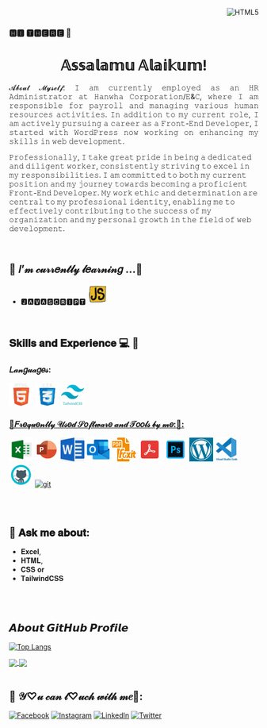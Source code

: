 <p align="right">  <img src="https://komarev.com/ghpvc/?username=Shariful797&color=green" alt="HTML5"/></p>

### 🅷🅸 🆃🅷🅴🆁🅴 👋

<h1 align="center">𝔸𝕤𝕤𝕒𝕝𝕒𝕞𝕦 𝔸𝕝𝕒𝕚𝕜𝕦𝕞!</h1>

<p align="Justify">𝓐𝓫𝓸𝓾𝓽 𝓜𝔂𝓼𝓮𝓵𝓯: 𝙸 𝚊𝚖 𝚌𝚞𝚛𝚛𝚎𝚗𝚝𝚕𝚢 𝚎𝚖𝚙𝚕𝚘𝚢𝚎𝚍 𝚊𝚜 𝚊𝚗 𝙷𝚁 𝙰𝚍𝚖𝚒𝚗𝚒𝚜𝚝𝚛𝚊𝚝𝚘𝚛 𝚊𝚝 𝙷𝚊𝚗𝚠𝚑𝚊 𝙲𝚘𝚛𝚙𝚘𝚛𝚊𝚝𝚒𝚘𝚗/𝙴&𝙲, 𝚠𝚑𝚎𝚛𝚎 𝙸 𝚊𝚖 𝚛𝚎𝚜𝚙𝚘𝚗𝚜𝚒𝚋𝚕𝚎 𝚏𝚘𝚛 𝚙𝚊𝚢𝚛𝚘𝚕𝚕 𝚊𝚗𝚍 𝚖𝚊𝚗𝚊𝚐𝚒𝚗𝚐 𝚟𝚊𝚛𝚒𝚘𝚞𝚜 𝚑𝚞𝚖𝚊𝚗 𝚛𝚎𝚜𝚘𝚞𝚛𝚌𝚎𝚜 𝚊𝚌𝚝𝚒𝚟𝚒𝚝𝚒𝚎𝚜. 𝙸𝚗 𝚊𝚍𝚍𝚒𝚝𝚒𝚘𝚗 𝚝𝚘 𝚖𝚢 𝚌𝚞𝚛𝚛𝚎𝚗𝚝 𝚛𝚘𝚕𝚎, 𝙸 𝚊𝚖 𝚊𝚌𝚝𝚒𝚟𝚎𝚕𝚢 𝚙𝚞𝚛𝚜𝚞𝚒𝚗𝚐 𝚊 𝚌𝚊𝚛𝚎𝚎𝚛 𝚊𝚜 𝚊 𝙵𝚛𝚘𝚗𝚝-𝙴𝚗𝚍 𝙳𝚎𝚟𝚎𝚕𝚘𝚙𝚎𝚛, 𝙸 𝚜𝚝𝚊𝚛𝚝𝚎𝚍 𝚠𝚒𝚝𝚑 𝚆𝚘𝚛𝚍𝙿𝚛𝚎𝚜𝚜 𝚗𝚘𝚠 𝚠𝚘𝚛𝚔𝚒𝚗𝚐 𝚘𝚗 𝚎𝚗𝚑𝚊𝚗𝚌𝚒𝚗𝚐 𝚖𝚢 𝚜𝚔𝚒𝚕𝚕𝚜 𝚒𝚗 𝚠𝚎𝚋 𝚍𝚎𝚟𝚎𝚕𝚘𝚙𝚖𝚎𝚗𝚝.

𝙿𝚛𝚘𝚏𝚎𝚜𝚜𝚒𝚘𝚗𝚊𝚕𝚕𝚢, 𝙸 𝚝𝚊𝚔𝚎 𝚐𝚛𝚎𝚊𝚝 𝚙𝚛𝚒𝚍𝚎 𝚒𝚗 𝚋𝚎𝚒𝚗𝚐 𝚊 𝚍𝚎𝚍𝚒𝚌𝚊𝚝𝚎𝚍 𝚊𝚗𝚍 𝚍𝚒𝚕𝚒𝚐𝚎𝚗𝚝 𝚠𝚘𝚛𝚔𝚎𝚛, 𝚌𝚘𝚗𝚜𝚒𝚜𝚝𝚎𝚗𝚝𝚕𝚢 𝚜𝚝𝚛𝚒𝚟𝚒𝚗𝚐 𝚝𝚘 𝚎𝚡𝚌𝚎𝚕 𝚒𝚗 𝚖𝚢 𝚛𝚎𝚜𝚙𝚘𝚗𝚜𝚒𝚋𝚒𝚕𝚒𝚝𝚒𝚎𝚜. 𝙸 𝚊𝚖 𝚌𝚘𝚖𝚖𝚒𝚝𝚝𝚎𝚍 𝚝𝚘 𝚋𝚘𝚝𝚑 𝚖𝚢 𝚌𝚞𝚛𝚛𝚎𝚗𝚝 𝚙𝚘𝚜𝚒𝚝𝚒𝚘𝚗 𝚊𝚗𝚍 𝚖𝚢 𝚓𝚘𝚞𝚛𝚗𝚎𝚢 𝚝𝚘𝚠𝚊𝚛𝚍𝚜 𝚋𝚎𝚌𝚘𝚖𝚒𝚗𝚐 𝚊 𝚙𝚛𝚘𝚏𝚒𝚌𝚒𝚎𝚗𝚝 𝙵𝚛𝚘𝚗𝚝-𝙴𝚗𝚍 𝙳𝚎𝚟𝚎𝚕𝚘𝚙𝚎𝚛. 𝙼𝚢 𝚠𝚘𝚛𝚔 𝚎𝚝𝚑𝚒𝚌 𝚊𝚗𝚍 𝚍𝚎𝚝𝚎𝚛𝚖𝚒𝚗𝚊𝚝𝚒𝚘𝚗 𝚊𝚛𝚎 𝚌𝚎𝚗𝚝𝚛𝚊𝚕 𝚝𝚘 𝚖𝚢 𝚙𝚛𝚘𝚏𝚎𝚜𝚜𝚒𝚘𝚗𝚊𝚕 𝚒𝚍𝚎𝚗𝚝𝚒𝚝𝚢, 𝚎𝚗𝚊𝚋𝚕𝚒𝚗𝚐 𝚖𝚎 𝚝𝚘 𝚎𝚏𝚏𝚎𝚌𝚝𝚒𝚟𝚎𝚕𝚢 𝚌𝚘𝚗𝚝𝚛𝚒𝚋𝚞𝚝𝚒𝚗𝚐 𝚝𝚘 𝚝𝚑𝚎 𝚜𝚞𝚌𝚌𝚎𝚜𝚜 𝚘𝚏 𝚖𝚢 𝚘𝚛𝚐𝚊𝚗𝚒𝚣𝚊𝚝𝚒𝚘𝚗 𝚊𝚗𝚍 𝚖𝚢 𝚙𝚎𝚛𝚜𝚘𝚗𝚊𝚕 𝚐𝚛𝚘𝚠𝚝𝚑 𝚒𝚗 𝚝𝚑𝚎 𝚏𝚒𝚎𝚕𝚍 𝚘𝚏 𝚠𝚎𝚋 𝚍𝚎𝚟𝚎𝚕𝚘𝚙𝚖𝚎𝚗𝚝.</p>
<br>

## 🎀  𝐼’𝓂 𝒸𝓊𝓇𝓇𝑒𝓃𝓉𝓁𝓎 𝓁𝑒𝒶𝓇𝓃𝒾𝓃𝑔 ...🎀
<p>
  
-  🅹🅰🆅🅰🆂🅲🆁🅸🅿🆃
  <a href="https://www.javascript.com/" target="_blank"> <img src="https://github.com/Shariful797/Shariful797/blob/main/Icons/JavaScript-gif.gif" alt="HTML5" width="40" height="40"/></a>
</p>

<br>


## 𝐒𝐤𝐢𝐥𝐥𝐬 𝐚𝐧𝐝 𝐄𝐱𝐩𝐞𝐫𝐢𝐞𝐧𝐜𝐞 💻 📱 

<h3 align="left">𝐿𝒶𝓃𝑔𝓊𝒶𝑔𝑒𝓈:</h3>

<p align="left"> 
  
<a href="https://www.w3.org/html/" target="_blank"> <img src="https://github.com/Shariful797/Shariful797/blob/main/Icons/gif-html5.gif" alt="HTML5" width="48" height="48"/></a> 
<a href="https://www.w3schools.com/css/" target="_blank"> <img src="https://github.com/Shariful797/Shariful797/blob/main/Icons/CSS3-gif.gif" alt="CSS3" width="48" height="48"/></a>
<a href="https://tailwindcss.com/" target="_blank"> <img src="https://github.com/Shariful797/Shariful797/blob/main/Icons/tailwind-css.svg" alt="Tailwind CSS3" width="48" height="48">

</p>

<h3 align="left"> 💙𝐹𝓇𝑒𝓆𝓊𝑒𝓃𝓉𝓁𝓎 𝒰𝓈𝑒𝒹 𝒮𝑜𝒻𝓉𝓌𝒶𝓇𝑒 𝒶𝓃𝒹 𝒯𝑜𝑜𝓁𝓈 𝒷𝓎 𝓂𝑒:💙:</h3>

<p align="left"> 

<a href="https://www.microsoft.com/en-us/microsoft-365" target="_blank"> <img src="https://github.com/Shariful797/Shariful797/blob/main/Icons/Microsoft-Excel.gif" alt="Microsoft Office Excel" width="48" height="48"/></a>
<a href="https://www.microsoft.com/en-us/microsoft-365" target="_blank"> <img src="https://github.com/Shariful797/Shariful797/blob/main/Icons/Microsoft-PowerPoint.gif" alt="Microsoft Powerpoint" width="48" height="48"/></a>
<a href="https://www.microsoft.com/en-us/microsoft-365" target="_blank"> <img src="https://github.com/Shariful797/Shariful797/blob/main/Icons/Microsoft-Word.gif" alt="Microsoft Word" width="48" height="48"/></a>
<a href="https://www.microsoft.com/en-us/microsoft-365" target="_blank"> <img src="https://github.com/Shariful797/Shariful797/blob/main/Icons/Microsoft-Outlook.gif" alt="Microsoft Outlook" width="48" height="48"/></a>
<a href="https://www.foxit.com/" target="_blank"> <img src="https://github.com/Shariful797/Shariful797/blob/main/Icons/Foxit-logo.png" alt="Foxit PDF Editor Pro" width="48" height="48"/></a>
<a href="https://www.adobe.com/acrobat/pdf-reader.html" target="_blank"> <img src="https://github.com/Shariful797/Shariful797/blob/main/Icons/adobe-acrobat.gif" alt="Adobe Acrobat Pro" width="48" height="48"/></a> 
<a href="https://www.adobe.com/products/photoshop.html" target="_blank"> <img src="https://github.com/Shariful797/Shariful797/blob/main/Icons/adobe-photoshop.gif" alt="Adobe Photoshop" width="48" height="48"/></a>
<a href="https://wordpress.com/" target="_blank"> <img src="https://github.com/Shariful797/Shariful797/blob/main/Icons/Wordpress.gif" alt="WordPress" width="48" height="48"></a>
<a href="https://code.visualstudio.com/" target="_blank"> <img src="https://github.com/Shariful797/Shariful797/blob/main/Icons/vscode-original-wordmark.svg" alt="VS Code" width="48" height="48"/></a>
<a href="https://github.com/" target="_blank"> <img src="https://github.com/Shariful797/Shariful797/blob/main/Icons/Github.gif" alt="Github" width="48" height="48"/></a>
<a href="https://git-scm.com/" target="_blank"> <img src="https://www.vectorlogo.zone/logos/git-scm/git-scm-icon.svg" alt="git" width="48" height="48"/></a> 
</p>
<br>
<br>

## 💬 𝐀𝐬𝐤 𝐦𝐞 𝐚𝐛𝐨𝐮𝐭:
- 𝐄𝐱𝐜𝐞𝐥,
- 𝐇𝐓𝐌𝐋,
- 𝐂𝐒𝐒 𝐨𝐫
- 𝐓𝐚𝐢𝐥𝐰𝐢𝐧𝐝𝐂𝐒𝐒


<br><br>
## 𝘼𝙗𝙤𝙪𝙩 𝙂𝙞𝙩𝙃𝙪𝙗 𝙋𝙧𝙤𝙛𝙞𝙡𝙚

[![Top Langs](https://github-readme-stats.vercel.app/api/top-langs/?username=Shariful797)](https://github.com/anuraghazra/github-readme-stats)

<a href="https://github.com/anuraghazra/github-readme-stats#gh-dark-mode-only">
  <img height=200 align="center" src="https://github-readme-stats.vercel.app/api?username=Shariful797&show_icons=true&theme=dark#gh-dark-mode-only"/>
  
<a href="https://github.com/anuraghazra/github-readme-stats#gh-light-mode-only">
  <img height=200 align="center" src="https://github-readme-stats.vercel.app/api?username=Shariful797&show_icons=true&theme=tranparent#gh-light-mode-only"/>
</a>



<!--
- 🔭 I’m currently working on ...

- 👯 I’m looking to collaborate on ...
- 🤔 I’m looking for help with ...

[![Readme Card](https://github-readme-stats.vercel.app/api/pin/?username=Shariful797&repo=github-readme-stats)](https://github.com/anuraghazra/github-readme-stats)

<a href="https://github.com/anuraghazra/convoychat">
  <img height=200 align="center" src="https://github-readme-stats.vercel.app/api/top-langs?username=Shariful797&layout=compact&langs_count=8&card_width=320" />
</a>

Next language
<a href="https://getbootstrap.com/" target="_blank"><img src="https://github.com/Shariful797/Shariful797/blob/main/Icons/bootstrap-gif.gif" alt="Bootstrap" width="48" height="48"/></a>
<a href="https://www.python.org" target="_blank"> <img src="https://raw.githubusercontent.com/devicons/devicon/master/icons/python/python-original.svg" alt="python" width="48" height="48"/> </a> 
<a href="https://nodejs.org" target="_blank"> <img src="https://raw.githubusercontent.com/devicons/devicon/master/icons/nodejs/nodejs-original-wordmark.svg" alt="nodejs" width="48" height="48"/> </a>
<a href="https://reactjs.org/" target="_blank"> <img src="https://raw.githubusercontent.com/devicons/devicon/master/icons/react/react-original-wordmark.svg" alt="react" width="48" height="48"/> </a> 
-->

 <br>
 <br>
 
<h2 align="left">💚 𝒴♡𝓊 𝒸𝒶𝓃 𝓉♡𝓊𝒸𝒽 𝓌𝒾𝓉𝒽 𝓂𝑒💚:</h2>

[![Facebook][facebook-shield]][facebook-url]
[![Instagram][instagram-shield]][instagram-url]
[![LinkedIn][linkedin-shield]][linkedin-url]
[![Twitter][twitter-shield]][twitter-url]

[facebook-shield]: https://img.shields.io/badge/-Facebook-black.svg?style=flat-square&logo=facebook&color=1877F2&logoColor=black
[facebook-url]: https://facebook.com/Shariful797
[instagram-shield]: https://img.shields.io/badge/-Instagram-black.svg?style=flat-square&logo=instagram&color=black&logoColor=#ff0000
[instagram-url]: https://instagram.com/shariful797
[linkedin-shield]: https://img.shields.io/badge/-LinkedIn-black.svg?style=flat-square&logo=linkedin&colorB=blue
[linkedin-url]: https://linkedin.com/in/Shariful797
[twitter-shield]: https://img.shields.io/badge/-Twitter-black.svg?style=flat-square&logo=x&color=1DA1F2&logoColor=black
[twitter-url]: https://twitter.com/shariful797
